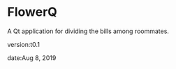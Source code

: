 # FlowerQ
A Qt application for dividing the bills among roommates. 

version:t0.1

date:Aug 8, 2019
